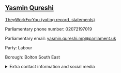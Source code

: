 ## <a href="https://members.parliament.uk/member/3924/contact">Yasmin Qureshi</a>

<a href="https://www.theyworkforyou.com/mp/24775/yasmin_qureshi/bolton_south_east">TheyWorkForYou (voting record, statements)</a> 

Parliamentary phone number: 02072197019 

Parliamentary email: yasmin.qureshi.mp@parliament.uk 

Party: Labour 

Borough: Bolton South East 

<details><summary>Extra contact information and social media</summary> 
<li>Website: http://www.yasminqureshi.org.uk</li>
<li>Twitter: https://twitter.com/YasminQureshiMP</li>
<li>Constituency office phone number: 01204371202</li>
<li>Constituency office email:</li>
<li>Facebook:</li>
<li>Instagram:</li>
<li>Youtube:</li>
<li>Linkedin:</li>
<li>Government department phone number:</li>
<li>Government department email:</li>
<li>Threads:</li>
<li>Party office phone number:</li>
<li>Party office email:</li>
<li>Tiktok:</li>
</details>